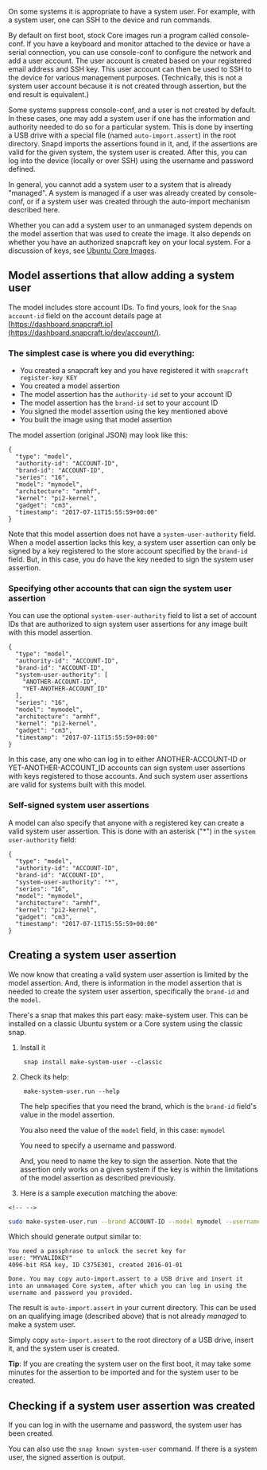On some systems it is appropriate to have a system user. For example, with a system user, one can SSH to the device and run commands.

By default on first boot, stock Core images run a program called console-conf. If you have a keyboard and monitor attached to the device or have a serial connection, you can use console-conf to configure the network and add a user account. The user account is created based on your registered email address and SSH key. This user account can then be used to SSH to the device for various management purposes. (Technically, this is not a system user account because it is not created through assertion, but the end result is equivalent.)

Some systems suppress console-conf, and a user is not created by default. In these cases, one may add a system user if one has the information and authority needed to do so for a particular system. This is done by inserting a USB drive with a special file (named `auto-import.assert`) in the root directory. Snapd imports the assertions found in it, and, if the assertions are valid for the given system, the system user is created. After this, you can log into the device (locally or over SSH) using the username and password defined.

In general, you cannot add a system user to a system that is already "managed". A system is managed if a user was already created by console-conf, or if a system user was created through the auto-import mechanism described here.

Whether you can add a system user to an unmanaged system depends on the model assertion that was used to create the image. It also depends on whether you have an authorized snapcraft key on your local system. For a discussion of keys, see [Ubuntu Core Images](../build-device/image-building.md).

<h2 id="heading--model-assertions-that-allow-adding-a-system-user">Model assertions that allow adding a system user</h2>

The model includes store account IDs. To find yours, look for the `Snap account-id` field on the account details page at [https://dashboard.snapcraft.io](https://dashboard.snapcraft.io/dev/account/).

<h3 id="heading--the-simplest-case-is-where-you-did-everything">The simplest case is where you did everything:</h3>

-   You created a snapcraft key and you have registered it with `snapcraft register-key KEY`
-   You created a model assertion
-   The model assertion has the `authority-id` set to your account ID
-   The model assertion has the `brand-id` set to your account ID
-   You signed the model assertion using the key mentioned above
-   You built the image using that model assertion

The model assertion (original JSON) may look like this:

    {
      "type": "model",
      "authority-id": "ACCOUNT-ID",
      "brand-id": "ACCOUNT-ID",
      "series": "16",
      "model": "mymodel",
      "architecture": "armhf",
      "kernel": "pi2-kernel",
      "gadget": "cm3",
      "timestamp": "2017-07-11T15:55:59+00:00"
    }

Note that this model assertion does not have a `system-user-authority` field. When a model assertion lacks this key, a system user assertion can only be signed by a key registered to the store account specified by the `brand-id` field. But, in this case, you do have the key needed to sign the system user assertion.

<h3 id="heading--specifying-other-accounts-that-can-sign-the-system-user-assertion">Specifying other accounts that can sign the system user assertion</h3>

You can use the optional `system-user-authority` field to list a set of account IDs that are authorized to sign system user assertions for any image built with this model assertion.

    {
      "type": "model",
      "authority-id": "ACCOUNT-ID",
      "brand-id": "ACCOUNT-ID",
      "system-user-authority": [
        "ANOTHER-ACCOUNT-ID",
        "YET-ANOTHER-ACCOUNT_ID"
      ],
      "series": "16",
      "model": "mymodel",
      "architecture": "armhf",
      "kernel": "pi2-kernel",
      "gadget": "cm3",
      "timestamp": "2017-07-11T15:55:59+00:00"
    }

In this case, any one who can log in to either ANOTHER-ACCOUNT-ID or YET-ANOTHER-ACCOUNT_ID accounts can sign system user assertions with keys registered to those accounts. And such system user assertions are valid for systems built with this model.

<h3 id="heading--self-signed-system-user-assertions">Self-signed system user assertions</h3>

A model can also specify that anyone with a registered key can create a valid system user assertion. This is done with an asterisk ("*") in the `system user-authority` field:

    {
      "type": "model",
      "authority-id": "ACCOUNT-ID",
      "brand-id": "ACCOUNT-ID",
      "system-user-authority": "*",
      "series": "16",
      "model": "mymodel",
      "architecture": "armhf",
      "kernel": "pi2-kernel",
      "gadget": "cm3",
      "timestamp": "2017-07-11T15:55:59+00:00"
    }

<h2 id="heading--creating-a-system-user-assertion">Creating a system user assertion</h2>

We now know that creating a valid system user assertion is limited by the model assertion. And, there is information in the model assertion that is needed to create the system user assertion, specifically the `brand-id` and the `model`.

There's a snap that makes this part easy: make-system user. This can be installed on a classic Ubuntu system or a Core system using the classic snap.

1.  Install it

         snap install make-system-user --classic

2.  Check its help:

         make-system-user.run --help

    The help specifies that you need the brand, which is the `brand-id` field's value in the model assertion.

    You also need the value of the `model` field, in this case: `mymodel`

    You need to specify a username and password.

    And, you need to name the key to sign the assertion. Note that the assertion only works on a given system if the key is within the limitations of the model assertion as described previously.

3.  Here is a sample execution matching the above:

```{=html}
<!-- -->
```
``` bash
sudo make-system-user.run --brand ACCOUNT-ID --model mymodel --username chuckthecoolcat --password heresapassword --key MYVALIDKEY
```

Which should generate output similar to:

``` no-highlight
You need a passphrase to unlock the secret key for
user: "MYVALIDKEY"
4096-bit RSA key, ID C375E301, created 2016-01-01

Done. You may copy auto-import.assert to a USB drive and insert it into an unmanaged Core system, after which you can log in using the username and password you provided.
```

The result is `auto-import.assert` in your current directory. This can be used on an qualifying image (described above) that is not already *managed* to make a system user.

Simply copy `auto-import.assert` to the root directory of a USB drive, insert it, and the system user is created.

**Tip**: If you are creating the system user on the first boot, it may take some minutes for the assertion to be imported and for the system user to be created.

<h2 id="heading--checking-if-a-system-user-assertion-was-created">Checking if a system user assertion was created</h2>

If you can log in with the username and password, the system user has been created.

You can also use the `snap known system-user` command. If there is a system user, the signed assertion is output.
